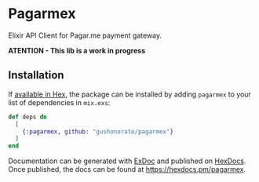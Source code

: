 # Pagarmex

Elixir API Client for Pagar.me payment gateway.

**ATENTION - This lib is a work in progress**

## Installation

If [available in Hex](https://hex.pm/docs/publish), the package can be installed
by adding `pagarmex` to your list of dependencies in `mix.exs`:

```elixir
def deps do
  [
    {:pagarmex, github: "gushonorato/pagarmex"}
  ]
end
```

Documentation can be generated with [ExDoc](https://github.com/elixir-lang/ex_doc)
and published on [HexDocs](https://hexdocs.pm). Once published, the docs can
be found at <https://hexdocs.pm/pagarmex>.

